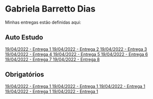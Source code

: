 # Gabriela Barretto Dias
Minhas entregas estão definidas aqui:
## Auto Estudo
<a href="https://github.com/Gabi-Barretto/Modulo-2-Individual/tree/main/03_AUT_EST_ENTREGA/Semana%201"> 19/04/2022 - Entrega 1 </a>
<a href="https://github.com/Gabi-Barretto/Modulo-2-Individual/tree/main/03_AUT_EST_ENTREGA/Semana%202"> 19/04/2022 - Entrega 2 </a>
<a href="https://github.com/Gabi-Barretto/Modulo-2-Individual/tree/main/03_AUT_EST_ENTREGA/Semana%203"> 19/04/2022 - Entrega 3 </a>
<a href="https://github.com/Gabi-Barretto/Modulo-2-Individual/tree/main/03_AUT_EST_ENTREGA/Semana%204"> 19/04/2022 - Entrega 4 </a>
<a href="https://github.com/Gabi-Barretto/Modulo-2-Individual/tree/main/03_AUT_EST_ENTREGA/Semana%205"> 19/04/2022 - Entrega 5 </a>
<a href="https://github.com/Gabi-Barretto/Modulo-2-Individual/tree/main/03_AUT_EST_ENTREGA/Semana%206"> 19/04/2022 - Entrega 6 </a>
<a href="https://github.com/Gabi-Barretto/Modulo-2-Individual/tree/main/03_AUT_EST_ENTREGA/Semana%207"> 19/04/2022 - Entrega 7 </a>
<a href="https://github.com/Gabi-Barretto/Modulo-2-Individual/tree/main/03_AUT_EST_ENTREGA/Semana%208"> 19/04/2022 - Entrega 8 </a>






## Obrigatórios
<a href="https://github.com/Gabi-Barretto/Modulo-2-Individual/tree/main/04_AUT_EST_EX_OBRIGATORIOS/Semana%201"> 19/04/2022 - Entrega 1 </a>
<a href="https://github.com/Gabi-Barretto/Modulo-2-Individual/tree/main/04_AUT_EST_EX_OBRIGATORIOS/Semana%202"> 19/04/2022 - Entrega 1 </a>
<a href="https://github.com/Gabi-Barretto/Modulo-2-Individual/tree/main/04_AUT_EST_EX_OBRIGATORIOS/Semana%203"> 19/04/2022 - Entrega 1 </a>
<a href="https://github.com/Gabi-Barretto/Modulo-2-Individual/tree/main/04_AUT_EST_EX_OBRIGATORIOS/Semana%205"> 19/04/2022 - Entrega 1 </a>
<a href="https://github.com/Gabi-Barretto/Modulo-2-Individual/tree/main/04_AUT_EST_EX_OBRIGATORIOS/Semana%207"> 19/04/2022 - Entrega 1 </a>





